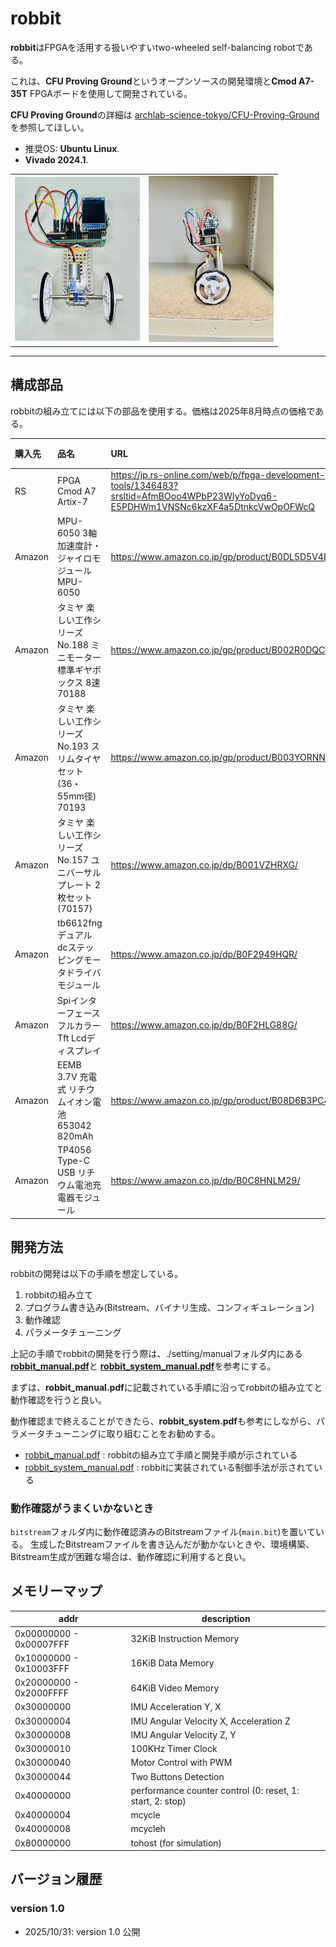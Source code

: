 # robbit

**robbit**はFPGAを活用する扱いやすいtwo-wheeled self-balancing robotである。

これは、**CFU Proving Ground**というオープンソースの開発環境と**Cmod A7-35T** FPGAボードを使用して開発されている。  

**CFU Proving Ground**の詳細は
[archlab-science-tokyo/CFU-Proving-Ground](https://github.com/archlab-sciencetokyo/CFU-Proving-Ground)
を参照してほしい。

- 推奨OS: **Ubuntu Linux**.
-  **Vivado 2024.1**.

<table>
    <tr>
        <td><img src="setting/image/bcar-structure-front.JPG" alt="画像1" width="200"></td>
        <td><img src="setting/image/bcar-structure-side.JPG" alt="画像2" width="200"></td>
</table>

-----

## 構成部品

robbitの組み立てには以下の部品を使用する。価格は2025年8月時点の価格である。

| 購入先 | 品名 | URL | 合計 | 数量 | 単価 |
|:---|:---|:---|:---|:---|:---|
| RS | FPGA Cmod A7 Artix-7 |  https://jp.rs-online.com/web/p/fpga-development-tools/1346483?srsltid=AfmBOoo4WPbP23WIyYoDyq6-E5PDHWm1VNSNc6kzXF4a5DtnkcVwOpOFWcQ | 15733 | 1 | 15733 |
| Amazon | MPU-6050 3軸加速度計・ジャイロモジュール MPU-6050 | https://www.amazon.co.jp/gp/product/B0DL5D5V4B/ | 1949 | 6 | 325 |
| Amazon | タミヤ 楽しい工作シリーズ No.188 ミニモーター標準ギヤボックス 8速 70188 | https://www.amazon.co.jp/gp/product/B002R0DQCK/　| 632 | 1 | 632 |
| Amazon | タミヤ 楽しい工作シリーズ No.193 スリムタイヤセット (36・55mm径) 70193 | https://www.amazon.co.jp/gp/product/B003YORNNG/ | 528 | 1 | 528 |
| Amazon | タミヤ 楽しい工作シリーズ No.157 ユニバーサルプレート 2枚セット (70157) | https://www.amazon.co.jp/dp/B001VZHRXG/ | 660 | 4 | 165 |
| Amazon | tb6612fngデュアルdcステッピングモータドライバモジュール | https://www.amazon.co.jp/dp/B0F2949HQR/ | 998 | 3 | 333 |
| Amazon | SpiインターフェースフルカラーTft Lcdディスプレイ | https://www.amazon.co.jp/dp/B0F2HLG88G/ | 1999 | 2 | 1000 |
| Amazon | EEMB 3.7V 充電式 リチウムイオン電池 653042 820mAh | https://www.amazon.co.jp/gp/product/B08D6B3PC4/ | 2499 | 4 | 625 |
| Amazon | TP4056 Type-C USB リチウム電池充電器モジュール | https://www.amazon.co.jp/dp/B0C8HNLM29/ | 525 | 3 | 175 |

## 開発方法

robbitの開発は以下の手順を想定している。

1. robbitの組み立て
2. プログラム書き込み(Bitstream、バイナリ生成、コンフィギュレーション)
3. 動作確認
4. パラメータチューニング

上記の手順でrobbitの開発を行う際は、./setting/manualフォルダ内にある[**robbit_manual.pdf**](./setting/manual/robbit_manual.pdf)と
[**robbit_system_manual.pdf**](./setting/manual/robbit_system_manual.pdf)を参考にする。

まずは、**robbit_manual.pdf**に記載されている手順に沿ってrobbitの組み立てと動作確認を行うと良い。

動作確認まで終えることができたら、**robbit_system.pdf**も参考にしながら、パラメータチューニングに取り組むことをお勧めする。

- [robbit_manual.pdf](./setting/manual/robbit_manual.pdf) : robbitの組み立て手順と開発手順が示されている
- [robbit_system_manual.pdf](./setting/manual/robbit_system_manual.pdf) : robbitに実装されている制御手法が示されている

### 動作確認がうまくいかないとき

`bitstream`フォルダ内に動作確認済みのBitstreamファイル(`main.bit`)を置いている。
生成したBitstreamファイルを書き込んだが動かないときや、環境構築、Bitstream生成が困難な場合は、動作確認に利用すると良い。

## メモリーマップ

| addr   |  description                     |
| -----------| -----------------------------|
| 0x00000000 - 0x00007FFF | 32KiB Instruction Memory     |
| 0x10000000 - 0x10003FFF | 16KiB Data Memory            |
| 0x20000000 - 0x2000FFFF | 64KiB Video Memory    |
| 0x30000000 | IMU Acceleration Y, X |
| 0x30000004 | IMU Angular Velocity X, Acceleration Z |
| 0x30000008 | IMU Angular Velocity Z, Y |
| 0x30000010 | 100KHz Timer Clock |
| 0x30000040 | Motor Control with PWM |
| 0x30000044 | Two Buttons Detection |
| 0x40000000 | performance counter control (0: reset, 1: start, 2: stop)|
| 0x40000004 | mcycle                  |
| 0x40000008 | mcycleh                 |
| 0x80000000 | tohost (for simulation) |

## バージョン履歴

### version 1.0

- 2025/10/31: version 1.0 公開
